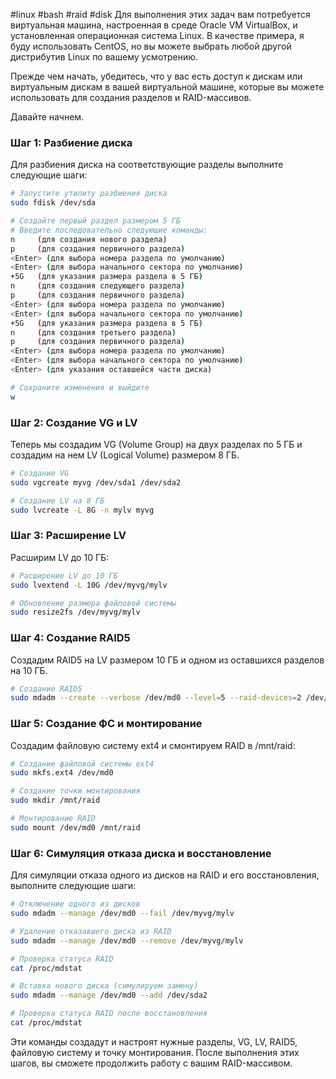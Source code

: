 #linux #bash #raid #disk
Для выполнения этих задач вам потребуется виртуальная машина, настроенная в среде Oracle VM VirtualBox, и установленная операционная система Linux. В качестве примера, я буду использовать CentOS, но вы можете выбрать любой другой дистрибутив Linux по вашему усмотрению.

Прежде чем начать, убедитесь, что у вас есть доступ к дискам или виртуальным дискам в вашей виртуальной машине, которые вы можете использовать для создания разделов и RAID-массивов.

Давайте начнем.

### Шаг 1: Разбиение диска
Для разбиения диска на соответствующие разделы выполните следующие шаги:

```bash
# Запустите утилиту разбиения диска
sudo fdisk /dev/sda

# Создайте первый раздел размером 5 ГБ
# Введите последовательно следующие команды:
n     (для создания нового раздела)
p     (для создания первичного раздела)
<Enter> (для выбора номера раздела по умолчанию)
<Enter> (для выбора начального сектора по умолчанию)
+5G   (для указания размера раздела в 5 ГБ)
n     (для создания следующего раздела)
p     (для создания первичного раздела)
<Enter> (для выбора номера раздела по умолчанию)
<Enter> (для выбора начального сектора по умолчанию)
+5G   (для указания размера раздела в 5 ГБ)
n     (для создания третьего раздела)
p     (для создания первичного раздела)
<Enter> (для выбора номера раздела по умолчанию)
<Enter> (для выбора начального сектора по умолчанию)
<Enter> (для указания оставшейся части диска)

# Сохраните изменения и выйдите
w
```

### Шаг 2: Создание VG и LV
Теперь мы создадим VG (Volume Group) на двух разделах по 5 ГБ и создадим на нем LV (Logical Volume) размером 8 ГБ.

```bash
# Создание VG
sudo vgcreate myvg /dev/sda1 /dev/sda2

# Создание LV на 8 ГБ
sudo lvcreate -L 8G -n mylv myvg
```

### Шаг 3: Расширение LV
Расширим LV до 10 ГБ:

```bash
# Расширение LV до 10 ГБ
sudo lvextend -L 10G /dev/myvg/mylv

# Обновление размера файловой системы
sudo resize2fs /dev/myvg/mylv
```

### Шаг 4: Создание RAID5
Создадим RAID5 на LV размером 10 ГБ и одном из оставшихся разделов на 10 ГБ.

```bash
# Создание RAID5
sudo mdadm --create --verbose /dev/md0 --level=5 --raid-devices=2 /dev/myvg/mylv /dev/sda3
```

### Шаг 5: Создание ФС и монтирование
Создадим файловую систему ext4 и смонтируем RAID в /mnt/raid:

```bash
# Создание файловой системы ext4
sudo mkfs.ext4 /dev/md0

# Создание точки монтирования
sudo mkdir /mnt/raid

# Монтирование RAID
sudo mount /dev/md0 /mnt/raid
```

### Шаг 6: Симуляция отказа диска и восстановление
Для симуляции отказа одного из дисков на RAID и его восстановления, выполните следующие шаги:

```bash
# Отключение одного из дисков
sudo mdadm --manage /dev/md0 --fail /dev/myvg/mylv

# Удаление отказавшего диска из RAID
sudo mdadm --manage /dev/md0 --remove /dev/myvg/mylv

# Проверка статуса RAID
cat /proc/mdstat

# Вставка нового диска (симулируем замену)
sudo mdadm --manage /dev/md0 --add /dev/sda2

# Проверка статуса RAID после восстановления
cat /proc/mdstat
```

Эти команды создадут и настроят нужные разделы, VG, LV, RAID5, файловую систему и точку монтирования. После выполнения этих шагов, вы сможете продолжить работу с вашим RAID-массивом.
